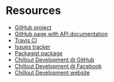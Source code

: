 <!---
# This file is part of the ChillDev ViewHelpers bundle.
#
# @author Rafał Wrzeszcz <rafal.wrzeszcz@wrzasq.pl>
# @copyright 2012 © by Rafał Wrzeszcz - Wrzasq.pl.
# @version 0.0.1
# @since 0.0.1
# @package ChillDev\Bundle\ViewHelpersBundle
-->

# Resources

-   [GitHub project](https://github.com/chilloutdevelopment/ChillDevViewHelpersBundle)
-   [GitHub page with API documentation](https://chilloutdevelopment.github.com/ChillDevViewHelpersBundle/)
-   [Travis CI](https://travis-ci.org/chilloutdevelopment/ChillDevViewHelpersBundle)
-   [Issues tracker](https://github.com/chilloutdevelopment/ChillDevViewHelpersBundle/issues)
-   [Packagist package](https://packagist.org/packages/chilldev/view-helpers-bundle)
-   [Chillout Development @ GitHub](https://github.com/chilloutdevelopment/)
-   [Chillout Development @ Facebook](http://www.facebook.com/chilldev)
-   [Chillout Development website](http://chilldev.pl/)
